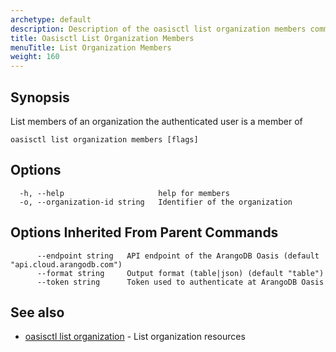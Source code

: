 ```yaml
---
archetype: default
description: Description of the oasisctl list organization members command
title: Oasisctl List Organization Members
menuTitle: List Organization Members
weight: 160
---
```

## Synopsis
List members of an organization the authenticated user is a member of

```
oasisctl list organization members [flags]
```

## Options
```
  -h, --help                     help for members
  -o, --organization-id string   Identifier of the organization
```

## Options Inherited From Parent Commands
```
      --endpoint string   API endpoint of the ArangoDB Oasis (default "api.cloud.arangodb.com")
      --format string     Output format (table|json) (default "table")
      --token string      Token used to authenticate at ArangoDB Oasis
```

## See also
* [oasisctl list organization](list-organization.md)	 - List organization resources

